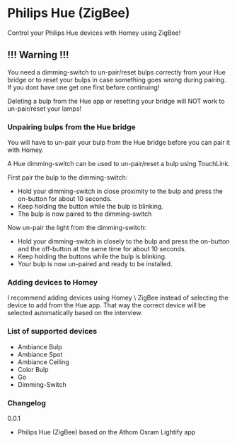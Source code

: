 # Philips Hue (ZigBee)

Control your Philips Hue devices with Homey using ZigBee!

## !!! Warning !!!

You need a dimming-switch to un-pair/reset bulps correctly from your Hue bridge or to reset your bulps in case something goes wrong during pairing. If you dont have one get one first before continuing!

Deleting a bulp from the Hue app or resetting your bridge will NOT work to un-pair/reset your lamps!

### Unpairing bulps from the Hue bridge

You will have to un-pair your bulp from the Hue bridge before you can pair it with Homey.

A Hue dimming-switch can be used to un-pair/reset a bulp using TouchLink.

First pair the bulp to the dimming-switch:

- Hold your dimming-switch in close proximity to the bulp and press the on-button for about 10 seconds.
- Keep holding the button while the bulp is blinking.
- The bulp is now paired to the dimming-switch

Now un-pair the light from the dimming-switch:

- Hold your dimming-switch in closely to the bulp and press the on-button and the off-button at the same time for about 10 seconds.
- Keep holding the buttons while the bulp is blinking.
- Your bulp is now un-paired and ready to be installed.

### Adding devices to Homey

I recommend adding devices using Homey \ ZigBee instead of selecting the device to add from the Hue app. That way the correct device will be selected automatically based on the interview.

### List of supported devices

- Ambiance Bulp
- Ambiance Spot
- Ambiance Ceiling
- Color Bulp
- Go
- Dimming-Switch

### Changelog

0.0.1
- Philips Hue (ZigBee) based on the Athom Osram Lightify app
